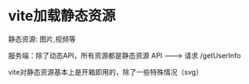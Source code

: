 # vite加载静态资源

静态资源: 图片,视频等

服务端：除了动态API，所有资源都是静态资源 API ---> 请求 /getUserInfo

vite对静态资源基本上是开箱即用的，除了一些特殊情况（svg）